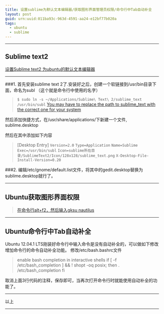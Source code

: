 ```yaml
---
title: 设置sublime为默认文本编辑器/获取图形界面管理员权限/命令行中Tab自动补全
layout: post
guid: urn:uuid:011ba93c-963d-4591-aa24-e12bf77b020a
tags:
  - ubuntu
  - sublime
---
```



***
## Sublime text2 
[设置Sublime text2 为ubuntu的默认文本编辑器](http://www.thuai.com/archives/187)
***
###1. 首先安装sublime text 2了.安装好之后，创建一个软链接到/usr/bin目录下面，命名为subl （这个就是命令行中使用的名字）

> `$ sudo ln -s ~/Applications/Sublime\ Text\ 2/sublime_text /usr/bin/subl`
[You may have to replace the path to sublime_text with the correct one for your system](https://github.com/mhartl/rails_tutorial_sublime_text)


然后添加快捷方式，在/usr/share/applications/下新建一个文件, sublime.desktop

然后在其中添加如下内容
>[Desktop Entry]
`Version=2.0`
`Type=Application`
`Name=Sublime`
`Exec=/usr/bin/subl`
`Icon=sublime所在目录/SublimeText2/Icon/128x128/sublime_text.png`
`X-Desktop-File-Install-Version=0.20`

###2. 编辑/etc/gnome/default.list文件，将其中的gedit.desktop替换为sublime.desktop就行了。



***

## Ubuntu获取图形界面权限
> [在命令行alt+f2，然后输入gksu nautilus](http://forum.ubuntu.org.cn/viewtopic.php?f=48&t=400794)

***


## Ubuntu命令行中Tab自动补全
Ubuntu 12.04.1 LTS刚装好命令行中输入命令是没有自动补全的，可以做如下修改增加命令行的命令自动补全功能。
修改/etc/bash.bashrc文件

>  enable bash completion in interactive shells
> if [ -f /etc/bash_completion ] &amp;&amp; ! shopt -oq posix; then
>    . /etc/bash_completion
> fi

取消上面3行代码的注释，保存即可，当再次打开命令行时就能使用自动补全的功能了。  



***
以上
***
